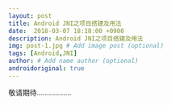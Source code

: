 ```yaml
---
layout: post
title: Android JNI之项目搭建及用法
date:  2018-03-07 18:18:00 +0900  
description: Android JNI之项目搭建及用法
img: post-1.jpg # Add image post (optional)
tags: [Android,JNI]
author: # Add name author (optional)
androidoriginal: true
---
```

敬请期待.................
